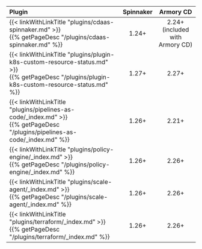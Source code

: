 | Plugin | Spinnaker | Armory CD |
|:-------|:--------:|:--------:|
| {{< linkWithLinkTitle "plugins/cdaas-spinnaker.md" >}}<br>{{% getPageDesc "/plugins/cdaas-spinnaker.md" %}} | 1.24+ | 2.24+<br>(included with Armory CD)|
| {{< linkWithLinkTitle "plugins/plugin-k8s-custom-resource-status.md" >}}<br>{{% getPageDesc "/plugins/plugin-k8s-custom-resource-status.md" %}}  | 1.27+ | 2.27+ |
| {{< linkWithLinkTitle "plugins/pipelines-as-code/_index.md" >}}<br>{{% getPageDesc "/plugins/pipelines-as-code/_index.md" %}}  | 1.26+ | 2.21+ |
| {{< linkWithLinkTitle "plugins/policy-engine/_index.md" >}}<br>{{% getPageDesc "/plugins/policy-engine/_index.md" %}}  | 1.26+ | 2.26+ |
| {{< linkWithLinkTitle "plugins/scale-agent/_index.md" >}}<br>{{% getPageDesc "/plugins/scale-agent/_index.md" %}}  | 1.26+ | 2.26+ |
| {{< linkWithLinkTitle "plugins/terraform/_index.md" >}}<br>{{% getPageDesc "/plugins/terraform/_index.md" %}}  | 1.26+ | 2.26+ |